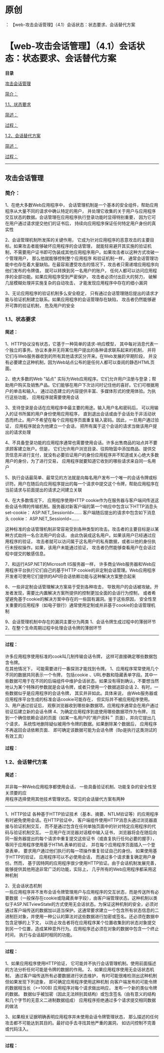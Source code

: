 # 原创
：  【web-攻击会话管理】（4.1）会话状态：状态要求、会话替代方案

# 【web-攻击会话管理】（4.1）会话状态：状态要求、会话替代方案

**目录**

[攻击会话管理](#%E6%94%BB%E5%87%BB%E4%BC%9A%E8%AF%9D%E7%AE%A1%E7%90%86)

[简介：](#%E7%AE%80%E4%BB%8B%EF%BC%9A)

[1.1、状态要求](#1.1%E3%80%81%E7%8A%B6%E6%80%81%E8%A6%81%E6%B1%82)

[简述：](#%E7%AE%80%E8%BF%B0%EF%BC%9A)

[过程：](#%E8%BF%87%E7%A8%8B%EF%BC%9A)

[1.2、会话替代方案](#1.2%E3%80%81%E4%BC%9A%E8%AF%9D%E6%9B%BF%E4%BB%A3%E6%96%B9%E6%A1%88)

[简述：](#%E7%AE%80%E8%BF%B0%EF%BC%9A)

[过程：](#%E8%BF%87%E7%A8%8B%EF%BC%9A)

---


## 攻击会话管理

> 
<h3>简介：</h3>
1、在绝大多数Web应用程序中， 会话管理机制是一个基本的安全组件，帮助应用程序从大量不同的请求中确认特定的用户， 并处理它收集的关于用户与应用程序交互状态的数据。会话管理在应用程序执行登录功能时显得特别重要， 因为它可在用户通过请求提交他们的证书后， 持续向应用程序保证任何特定用户身份的真实性

2、会话管理机制所发挥的关键作用， 它成为针对应用程序的恶意攻击的主要目标。如果攻击者能够破坏应用程序的会话管理， 就能轻易避开其实施的验证机制，不需要用户证书即可伪装成其他应用程序用户。如果攻击者以这种方式攻破一个管理用户， 那么他就能够控制整个应用程序
和验证机制一样， 通常会话管理功能中也存在着大量缺陷。在最容易遭受攻击的情况下，攻击者只需递增应用程序向他们发布的令牌值， 就可以转换到另一名用户的账户， 任何人都可以访问应用程序的全部功能。如果应用程序受到严密保护， 攻击者必须付出巨大的努力， 破解几层模糊处理并实施复杂的自动攻击， 才能发现应用程序中存在的细小漏洞

3、无论应用程序的验证机制多么安全稳定， 只有通过会话管理随后提出的请求才能与验证机制建立联系。如果应用程序的会话管理存在缺陷， 攻击者仍然能够避开可靠的验证机制， 危及用户的安全


> 
<h3>1.1、状态要求</h3>
<h4>简述：</h4>
1、HTTP协议没有状态，它基于一种简单的请求-响应模型， 其中每对消息代表一个独立的事务。协议本身并无将某位用户提出的各种请求联系起来的机制， 并将它们与Web服务器收到的所有其他请求区分开来。在Web发展的早期阶段， 并没有必要建立这种机制，因为Web站点公布的是任何人都可以查阅的静态HTML页面。

2、绝大多数的Web "站点" 实际为Web应用程序。它们允许用户注册与登录；帮助用户购买及销售产品。它们能够在用户下次访问时记住他的喜好。它们可根据用户的单击和输入， 通过动态建立的内容提供丰富、多媒体形式的使用体验。为执行这些功能， 应用程序就需要使用会话

3、支待登录是会话在应用程序中最主要的用途。输入用户名和密码后， 可以用输入的证书所属的用户身份使用应用程序， 直到退出会话或由于会话处于非活动状态而终止。用户不希望在每个应用程序页面重复输入密码。因此，一旦用户通过验证， 应用程序就会为他建立一个会话， 把所有属于这个会话的请求当做该用户提出的请求处理

4、不具备登录功能的应用程序通常也需要使用会话。许多出售商品的站点并不要求顾客建立账户。但是， 它们允许用户浏览目录、往购物篮中添加商品、提供交货信息并进行支付，就没有必要验证用户的身份应用程序并不知道或关心绝大多数用户的身份，为了进行交易， 应用程序就要知道它收到的哪些请求来自同一名用户

5、执行会话最简单、最常见的方法就是向每名用户发布一个唯一的会话令牌或标识符。用户在随后向应用程序提出的每一个请求中提交这个令牌，帮助应用程序在当前请求与前面提出的请求之间建立关联

6、在大多数情况下， 应用程序使用HTTP cookie作为在服务器与客户端间传送这些会话令牌的传输机制。服务器对新客户端的第一个响应中包含以下HTTP消息头
set-cookie： ASP.NET_SessionId=……
客户端随后提出的请求中包含如下消息头
cookie： ASP.NET_SessionId=……

这种标准的会话管理机制非常容易受到各种类型的攻击。攻击者的主要目标是以某种方式劫持一名合法用户的会话， 由此伪装成这名用户。如果该用户已经通过应用程序的验证， 攻击者就可以访问属于这名用户的私有数据，或者以他的身份执行未授权操作。如果，该用户未能通过验证， 攻击者仍然能够查看用户在会话过程中提交的敏感信息。

7、和运行ASP.NET的Microsoft IIS服务器一样， 许多商业Web服务器和Web应用程序平台执行它们自己的基于HTTP cookie的非定制会话管理。Web应用程序开发者可使用它们提供的API将会话依赖功能与这种解决方案整合起来

8、一些非定制会话管理解决方案易于受到各种攻击， 导致用户的会话被攻破。开发者发现，需要比内置解决方案所提供的控制更加全面的会话行为控制， 或者希望避免基于cookie的解决方案中存在的一些固有漏洞。鉴于这些原因， 安全性至关重要的应用程序（如电子银行）通常使用定制或并非基于cookie的会话管理机制

9、会话管理机制中存在的漏洞主要分为两类
1、会话令牌生成过程中的薄弱环节
2、在整个生命周期过程中处理会话令牌的薄弱环节
<hr/>
<h4>过程：</h4>
许多应用程序使用标准的cook叫几制传输会话令牌， 这样可直接确定哪些数据包含令牌。<br/> 在其他情况下， 可能需要进行一番探测才能找到令牌。
1、应用程序常常使用几个不同的数据共同表示一个令牌， 包括cookie 、URL参数和隐藏表单字段。其中一些数据可用于在不同的后端组件中维护会话状态。如果没有得到确认，不要想当然地认为某个特殊的参数就是会话令牌，或者只使用一个数据追踪会话
2、有时，一些数据似乎是应用程序的会话令牌， 其实井非如此。具体来说， 由Web服务器或应用程序平台生成的标准会话cookie可能存在， 但实际并不被应用程序使用。
3、用户通过验证后， 观察浏览器收到哪些新数据项。应用程序通常会在用户通过验证后建立新的会话令牌
4、为确定应用程序到底使用哪些数据项作为令牌， 找到一个确信依赖会话的页面（如某一名用户的“用户资料＂ 页面），并向它提出几个请求， 系统性地删除疑似被用作令牌的数据。如果删除某个数据后， 应用程序不再返回会话依赖页面． 即可确定该数据可能为会话令牌（Bp是执行这类测试的有效工具）


#### 过程：

> 
<h3>1.2、会话替代方案</h3>
<h4>简述：</h4>
并非每一种Web应用程序都使用会话， 一些具备验证机制、功能复杂的安全性至关须要的应<br/> 用程序选择使用其他技术管理状态。常见的会话替代方案有两种
<hr/>
1、HTTP验证
各种基于HTTP验证技术（基本、摘要、NTLM验证等）的应用程序有时避免使用会话。在HTTP验证中， 客户端组件使用HTTP消息头通过浏览器直接与验证机制交互， 而不是通过包含在任何单独页面中的针对特定应用程序的代码与验证机制交互。
一旦用户在浏览器对话框中输入证书， 浏览器将会在随后向同一服务器提出的每个请求中重复提交这些证书（或直复执行任何必要的握手），等同于应用程序使用基于HTML表单的验证， 并在每个应用程序页面插入一个登录表单， 要求用户通过他们执行的每一项操作重复验证自己的身份。
如果使用基于HTTP的验证， 应用程序可以不必使用会话， 而通过多个请求重复确定用户身份。然而， 基于因特网的应用程序很少使用HTTP验证。由于会话机制发展完善， 能够提供其他用途非常广泛的功能，实际上， 几乎所有的Web应用程序都采用这种机制

2、无会话状态机制<br/> 一些应用程序并不发布会话令牌管理用户与应用程序的交互状态，而是传送所有必要数据（一般保存在cookie或隐藏表单字段），由客户端管理状态。这种机制以类似于ASP.NETviewState的方式使用无会话状态。为保证这种机制的安全，必须对通过客户端传送的数据加以适当保护。这通常要求建立一个包含所有状态信息的二进制巨对象，并使用一种公认的算法对这些数据进行加密或签名。还必须在数据中包含足够的上下文， 以防止攻击者将在应用程序某个位置收集到的状态对象提交到另一个位置，造成某种意外行为。应用程序还必须在对象的数据中包含一个终止时间， 执行与会话超时相同的功能。
<hr/>
<h4>过程：</h4>
1、如果应用程序使用HTTP验证， 它可能并不执行会话管理机制。使用前面描述的方法分析任何可能是令牌的数据的作用。
2、如果应用程序使用无会话状态机制， 通过客户端传送所有必要数据进行状态维护， 有时可能很难检测出这种机制
但如果发现下列迹象， 即可确定应用程序使用这种机制
向客户端发布的可能令牌的数据相当长（&gt;=100B)
应用程序对每个请求做出响应， 发布一个新的类似令牌的数据。
数据似乎被加密（因此无法辨别其结构）或包含签名（由有意义的结构和几个字节的无意义二进制数据组成）
应用程序拒绝通过多个请求提交相同数据的做法

3、如果相关证据明确表明应用程序并未使用会话令牌管理状态， 那么描述的任何攻击都不可能达到其目的。最好动手去寻找其他严重的漏洞， 如访问控制不完善或代码注入。


---


#### 过程：
